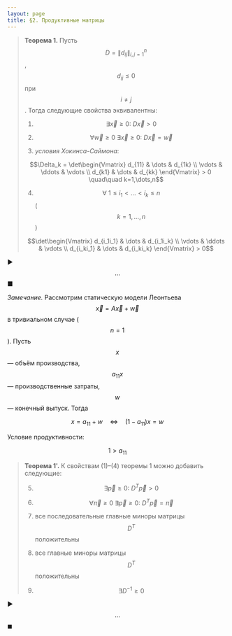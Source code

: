 ```yaml
---
layout: page
title: §2. Продуктивные матрицы
---
```




> **Теорема 1.** Пусть $$D = \|d_{ij}\|_{i,j=1}^n$$, $$d_{ij} \leq 0$$ при $$i \neq j$$. Тогда следующие свойства эквивалентны:
>
> 1. $$\exists \vec x \geq 0:\ D\vec x > 0$$
> 
> 2. $$\forall \vec w \geq 0\ \exists \vec x \geq 0:\ D\vec x = \vec w$$
> 
> 3. *условия Хокинса-Саймона*: 
> 
> $$\Delta_k = \det\begin{Vmatrix}
d_{11} & \dots & d_{1k} \\
\vdots & \ddots & \vdots \\
d_{k1} & \dots & d_{kk}
\end{Vmatrix} > 0 \quad\quad k=1,\dots,n$$
> 
> 4. $$\forall\ 1 \leq i_1 < \dots < i_k \leq n$$ ($$k=1,\dots,n$$) 
> 
> $$\det\begin{Vmatrix}
d_{i_1i_1} & \dots & d_{i_1i_k} \\
\vdots & \ddots & \vdots \\
d_{i_ki_1} & \dots & d_{i_ki_k}
\end{Vmatrix} > 0$$



▶︎ $$\dots$$ ■

*Замечание.* Рассмотрим статическую модели Леонтьева $$\vec x = A\vec x + \vec w$$ в тривиальном случае ($$n=1$$). Пусть $$x$$ &mdash; объём производства, $$a_{11}x$$ &mdash; производственные затраты, $$w$$ &mdash; конечный выпуск. Тогда

$$x = a_{11} + w \quad \Leftrightarrow \quad (1-a_{11})x = w$$

Условие продуктивности:

$$1 > a_{11}$$





> **Теорема 1'.** К свойствам (1)&ndash;(4) теоремы 1 можно добавить следующие:
> 
> 5. $$\exists \vec p \geq 0:\ D^T\vec p > 0$$
> 
> 6. $$\forall \vec\pi \geq 0\ \exists \vec p \geq 0:\ D^T\vec p = \vec\pi$$
> 
> 7. все последовательные главные миноры матрицы $$D^T$$ положительны
> 
> 8. все главные миноры матрицы $$D^T$$ положительны
> 
> 9. $$\exists D^{-1} \geq 0$$



▶︎ $$\dots$$ ◼︎
